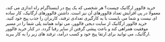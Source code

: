 خرید فالوور ارگانیک چیست؟
هر شخصی که یک پیج در اینستاگرام راه اندازی می کند، معمولا در پی افزایش تعداد فالوورهای آن نیز است. داشتن فالوورهای ارگانیک، کار ساده ای نیست و شما می بایست با به کارگیری تعدادی ترفند، کاربران را جذب پیج خود کنید. خرید فالوور ارگانیک از سایت دیجی فالوور، می تواند همانند پلی شما را در مسیر موفقیت همراهی کند و باعث پیشی گرفتن از سایر رقبا گردد. در کنار خرید فالوور ارگانیک، می توانید برای ارتقا پیج خود و کسب درآمد، ترفند های زیر را به کار ببرید.
